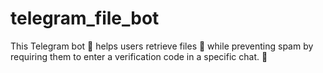 # telegram_file_bot
This Telegram bot 🤖 helps users retrieve files 📂 while preventing spam by requiring them to enter a verification code in a specific chat. 🔐
